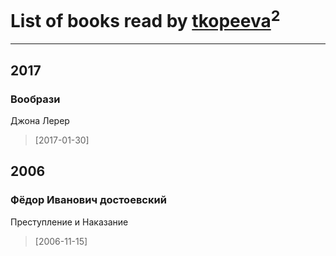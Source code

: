 # List of books read by [tkopeeva](http://vk.com/id19033466)<sup>2</sup>
---

## 2017

### Вообрази
Джона Лерер
> [2017-01-30] 



## 2006

### Фёдор Иванович достоевский
Преступление и Наказание
> [2006-11-15] 



